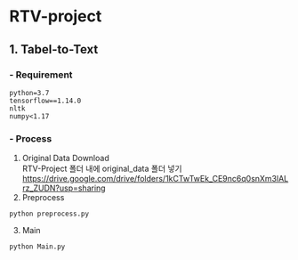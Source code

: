 # RTV-project

## 1. Tabel-to-Text

### - Requirement
~~~
python=3.7
tensorflow==1.14.0
nltk
numpy<1.17
~~~

### - Process
1) Original Data Download  
RTV-Project 폴더 내에 original_data 폴더 넣기  
https://drive.google.com/drive/folders/1kCTwTwEk_CE9nc6q0snXm3lALrz_ZUDN?usp=sharing 
2) Preprocess
~~~
python preprocess.py
~~~
3) Main
~~~
python Main.py
~~~
